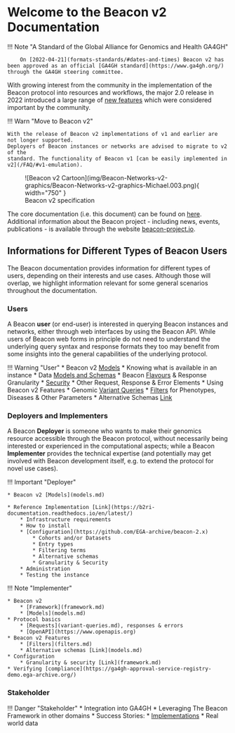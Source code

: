 # Welcome to the Beacon v2 Documentation

!!! Note "A Standard of the Global Alliance for Genomics and Health GA4GH"

        On [2022-04-21](formats-standards/#dates-and-times) Beacon v2 has been approved as an official [GA4GH standard](https://www.ga4gh.org/) through the GA4GH steering committee.

With growing interest from the community in the implementation of the Beacon protocol
into resources and workflows, the major 2.0 release in 2022 introduced a large range of
[new features](what-is-beacon-v2.md) which were considered important by the community.

!!! Warn "Move to Beacon v2"

    With the release of Beacon v2 implementations of v1 and earlier are not longer supported.
    Deployers of Beacon instances or networks are advised to migrate to v2 of the
    standard. The functionality of Beacon v1 [can be easily implemented in v2](/FAQ/#v1-emulation). 

<figure markdown>
  ![Beacon v2 Cartoon](img/Beacon-Networks-v2-graphics/Beacon-Networks-v2-graphics-Michael.003.png){ width="750" }
  <figcaption>Beacon v2 specification</figcaption>
</figure>

The core documentation (i.e. this document) can be found on [here](https://docs.genomebeacons.org). Additional
information about the Beacon project - including news, events, publications - is available
through the website [beacon-project.io](https://beacon-project.io).

## Informations for Different Types of Beacon Users

The Beacon documentation provides information for different types of users,
depending on their interests and use cases. Although those will overlap, we highlight
information relevant for some general scenarios throughout the documentation.

### Users

A Beacon **user** (or end-user) is interested in querying Beacon instances and networks, either through
web interfaces by using the Beacon API. While users of Beacon web forms in principle
do not need to understand the underlying query syntax and response formats they too may
benefit from some insights into the general capabilities of the underlying protocol.

!!! Warning "User"
    * Beacon v2 [Models](models.md)
    * Knowing what is available in an instance
        * Data [Models and Schemas](models.md)
        * Beacon [Flavours](beacon-flavours.md) & Response Granularity
        * [Security](security.md) 
        * Other Request, Response & Error Elements
    * Using Beacon v2 Features
        * Genomic [Variant Queries](variant-queries.md)
        * [Filters](filters.md) for Phenotypes, Diseases & Other Parameters
        * Alternative Schemas [Link](models.md)

<!--        * [OpenAPI](https://www.openapis.org) -->

### Deployers and Implementers

A Beacon **Deployer** is someone who wants to make their genomics resource accessible
through the Beacon protocol, without necessarily being interested or experienced in the
computational aspects; while a Beacon **Implementer** provides the technical expertise (and
potentially may get involved with Beacon development itself, e.g. to extend the protocol
for novel use cases). 

!!! Important "Deployer"

    * Beacon v2 [Models](models.md)

    * Reference Implementation [Link](https://b2ri-documentation.readthedocs.io/en/latest/)
        * Infrastructure requirements
        * How to install
        * [Configuration](https://github.com/EGA-archive/beacon-2.x)
            * Cohorts and/or Datasets
            * Entry types
            * Filtering terms
            * Alternative schemas
            * Granularity & Security
        * Administration
        * Testing the instance


!!! Note "Implementer"

    * Beacon v2
        * [Framework](framework.md)
        * [Models](models.md)
    * Protocol basics
        * [Requests](variant-queries.md), responses & errors
        * [OpenAPI](https://www.openapis.org)
    * Beacon v2 Features
        * [Filters](filters.md)
        * Alternative schemas [Link](models.md)
    * Configuration
        * Granularity & security [Link](framework.md)
    * Verifying [compliance](https://ga4gh-approval-service-registry-demo.ega-archive.org/)


### Stakeholder

!!! Danger "Stakeholder"
    * Integration into GA4GH
    * Leveraging The Beacon Framework in other domains
    * Success Stories:
        * [Implementations](other-implementations.md)
        * Real world data
